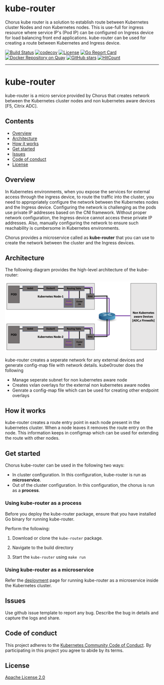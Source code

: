 # kube-router
Chorus kube router is a solution to establish route between Kubernetes  cluster Nodes and non Kubernetes nodes.  This is use-full for ingress resource where  service IP's (Pod IP) can be configured on Ingress device for load balancing front end applications.  kube-router can be used for creating a route between Kubernetes and Ingress device.

[![Build Status](https://travis-ci.com/janraj/citrix-k8s-node-controller.svg?token=GfEuWKxn7TJJesWboygR&branch=master)](https://travis-ci.com/janraj/citrix-k8s-node-controller)
[![codecov](https://codecov.io/gh/janraj/citrix-k8s-node-controller/branch/master/graph/badge.svg?token=9c5R8ukQGY)](https://codecov.io/gh/janraj/citrix-k8s-node-controller)
[![License](https://img.shields.io/badge/License-Apache%202.0-blue.svg)](./license/LICENSE)
[![Go Report Card](https://goreportcard.com/badge/github.com/janraj/citrix-k8s-node-controller)](https://goreportcard.com/report/github.com/janraj/citrix-k8s-node-controller)
[![Docker Repository on Quay](https://quay.io/repository/citrix/citrix-k8s-node-controller/status "Docker Repository on Quay")](https://quay.io/repository/citrix/citrix-k8s-node-controller)
[![GitHub stars](https://img.shields.io/github/stars/janraj/citrix-k8s-node-controller.svg)](https://github.com/janraj/citrix-k8s-node-controller/stargazers)
[![HitCount](http://hits.dwyl.com/janraj/citrix-k8s-node-controller.svg)](http://hits.dwyl.com/janraj/citrix-k8s-node-controller)

---

# kube-router

kube-router is a micro service provided by Chorus that creates network between the Kubernetes cluster nodes and non kubernetes aware devices [F5, Citrix ADC]. 


## Contents

-  [Overview](#overview)
-  [Architecture](#architecture)
-  [How it works](#how-it-works)
-  [Get started](#get-started)
-  [Issues](#issues)
-  [Code of conduct](#code-of-conduct)
-  [License](#License)

## Overview

In Kubernetes environments, when you expose the services for external access through the ingress device, to route the traffic into the cluster, you need to appropriately configure the network between the Kubernetes nodes and the Ingress device. Configuring the network is challenging as the pods use private IP addresses based on the CNI framework. Without proper network configuration, the Ingress device cannot access these private IP addresses. Also, manually configuring the network to ensure such reachability is cumbersome in Kubernetes environments.

Chorus provides a microservice called as **kube-router** that you can use to create the network between the cluster and the Ingress devices.

## Architecture

The following diagram provides the high-level architecture of the kube-router:

![](./docs/images/kube-router.png)

kube-router creates a seperate network for any external devices and generate config-map file with network details. kube0router does the following 
- Manage seperate subnet for non kubernetes aware node
- Creates  vxlan overlays for the external non kubernetes aware nodes
- Genrate a config-map file which can be used for creating other endpoint overlays
## How it works

kube-router creates a route entry point in each node present in the kubernetes cluster. When a node leaves it removes the route entry on the node. This information keeps in configmap which can be used for extending the route  with other nodes. 

## Get started

Chorus kube-router can be used in the following two ways:

-  In cluster configuration. In this configuration, kube-router is run as **microservice**.
-  Out of the cluster configuration. In this configuration, the chorus is run as a **process**.

  
### Using kube-router as a process

Before you deploy the kube-router package, ensure that you have installed Go binary for running kube-router.

Perform the following:

1.  Download or clone the `kube-router` package.

2.  Navigate to the build directory 

3.   Start the `kube-router` using `make run`


### Using kube-router as a microservice

Refer the [deployment](deploy/README.md) page for running kube-router as a microservice inside the Kubernetes cluster.


## Issues

Use github issue template to report any bug. Describe the bug in details and capture the logs and share.

## Code of conduct

This project adheres to the [Kubernetes Community Code of Conduct](https://github.com/kubernetes/community/blob/master/code-of-conduct.md). By participating in this project you agree to abide by its terms.

## License

[Apache License 2.0](./license/LICENSE)
